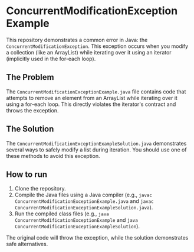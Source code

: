 # ConcurrentModificationException Example

This repository demonstrates a common error in Java: the `ConcurrentModificationException`. This exception occurs when you modify a collection (like an ArrayList) while iterating over it using an iterator (implicitly used in the for-each loop).

## The Problem

The `ConcurrentModificationExceptionExample.java` file contains code that attempts to remove an element from an ArrayList while iterating over it using a for-each loop.  This directly violates the iterator's contract and throws the exception.

## The Solution

The `ConcurrentModificationExceptionExampleSolution.java` demonstrates several ways to safely modify a list during iteration.  You should use one of these methods to avoid this exception.

## How to run

1. Clone the repository.
2. Compile the Java files using a Java compiler (e.g., `javac ConcurrentModificationExceptionExample.java` and `javac ConcurrentModificationExceptionExampleSolution.java`).
3. Run the compiled class files (e.g., `java ConcurrentModificationExceptionExample` and `java ConcurrentModificationExceptionExampleSolution`).

The original code will throw the exception, while the solution demonstrates safe alternatives.